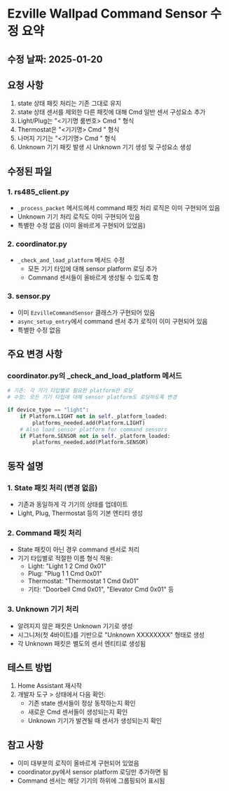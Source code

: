 # Ezville Wallpad Command Sensor 수정 요약

## 수정 날짜: 2025-01-20

## 요청 사항
1. state 상태 패킷 처리는 기존 그대로 유지
2. state 상태 센서를 제외한 다른 패킷에 대해 Cmd 일반 센서 구성요소 추가
3. Light/Plug는 "<기기명 룸번호> <Num> Cmd <Cmd>" 형식
4. Thermostat은 "<기기명> <Num> Cmd <Cmd>" 형식
5. 나머지 기기는 "<기기명> Cmd <Cmd>" 형식
6. Unknown 기기 패킷 발생 시 Unknown 기기 생성 및 구성요소 생성

## 수정된 파일

### 1. rs485_client.py
- `_process_packet` 메서드에서 command 패킷 처리 로직은 이미 구현되어 있음
- Unknown 기기 처리 로직도 이미 구현되어 있음
- 특별한 수정 없음 (이미 올바르게 구현되어 있었음)

### 2. coordinator.py
- `_check_and_load_platform` 메서드 수정
  - 모든 기기 타입에 대해 sensor platform 로딩 추가
  - Command 센서들이 올바르게 생성될 수 있도록 함

### 3. sensor.py
- 이미 `EzvilleCommandSensor` 클래스가 구현되어 있음
- `async_setup_entry`에서 command 센서 추가 로직이 이미 구현되어 있음
- 특별한 수정 없음

## 주요 변경 사항

### coordinator.py의 _check_and_load_platform 메서드
```python
# 기존: 각 기기 타입별로 필요한 platform만 로딩
# 수정: 모든 기기 타입에 대해 sensor platform도 로딩하도록 변경

if device_type == "light":
    if Platform.LIGHT not in self._platform_loaded:
        platforms_needed.add(Platform.LIGHT)
    # Also load sensor platform for command sensors
    if Platform.SENSOR not in self._platform_loaded:
        platforms_needed.add(Platform.SENSOR)
```

## 동작 설명

### 1. State 패킷 처리 (변경 없음)
- 기존과 동일하게 각 기기의 상태를 업데이트
- Light, Plug, Thermostat 등의 기본 엔티티 생성

### 2. Command 패킷 처리
- State 패킷이 아닌 경우 command 센서로 처리
- 기기 타입별로 적절한 이름 형식 적용:
  - Light: "Light 1 2 Cmd 0x01"
  - Plug: "Plug 1 1 Cmd 0x01"
  - Thermostat: "Thermostat 1 Cmd 0x01"
  - 기타: "Doorbell Cmd 0x01", "Elevator Cmd 0x01" 등

### 3. Unknown 기기 처리
- 알려지지 않은 패킷은 Unknown 기기로 생성
- 시그니처(첫 4바이트)를 기반으로 "Unknown XXXXXXXX" 형태로 생성
- 각 Unknown 패킷은 별도의 센서 엔티티로 생성됨

## 테스트 방법

1. Home Assistant 재시작
2. 개발자 도구 > 상태에서 다음 확인:
   - 기존 state 센서들이 정상 동작하는지 확인
   - 새로운 Cmd 센서들이 생성되는지 확인
   - Unknown 기기가 발견될 때 센서가 생성되는지 확인

## 참고 사항
- 이미 대부분의 로직이 올바르게 구현되어 있었음
- coordinator.py에서 sensor platform 로딩만 추가하면 됨
- Command 센서는 해당 기기의 하위에 그룹핑되어 표시됨
